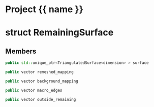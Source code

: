 <script setup>
import {useRoute} from 'vitepress'
const {path} = useRoute()
const tokens = path.split('/')
const words = tokens[2].split('-');
for (let i = 0; i < words.length; i++) {
    words[i] = words[i].charAt(0).toUpperCase() + words[i].slice(1);
    words[i] = words[i].replace('geode', 'Geode')
}
const name = words.join('-');
</script>
# Project {{ name }}

# struct RemainingSurface


## Members

```cpp
public std::unique_ptr<TriangulatedSurface<dimension> > surface

```

```cpp
public vector remeshed_mapping

```

```cpp
public vector background_mapping

```

```cpp
public vector macro_edges

```

```cpp
public vector outside_remaining

```



